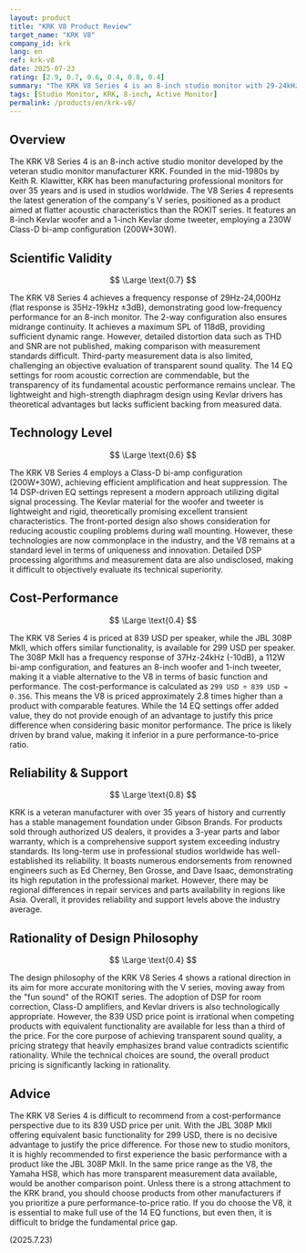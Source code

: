 ```yaml
---
layout: product
title: "KRK V8 Product Review"
target_name: "KRK V8"
company_id: krk
lang: en
ref: krk-v8
date: 2025-07-23
rating: [2.9, 0.7, 0.6, 0.4, 0.8, 0.4]
summary: "The KRK V8 Series 4 is an 8-inch studio monitor with 29-24kHz response, but its 839 USD price per unit results in poor cost-performance compared to competing products with similar features."
tags: [Studio Monitor, KRK, 8-inch, Active Monitor]
permalink: /products/en/krk-v8/
---
```


## Overview

The KRK V8 Series 4 is an 8-inch active studio monitor developed by the veteran studio monitor manufacturer KRK. Founded in the mid-1980s by Keith R. Klawitter, KRK has been manufacturing professional monitors for over 35 years and is used in studios worldwide. The V8 Series 4 represents the latest generation of the company's V series, positioned as a product aimed at flatter acoustic characteristics than the ROKIT series. It features an 8-inch Kevlar woofer and a 1-inch Kevlar dome tweeter, employing a 230W Class-D bi-amp configuration (200W+30W).

## Scientific Validity

$$ \Large \text{0.7} $$

The KRK V8 Series 4 achieves a frequency response of 29Hz-24,000Hz (flat response is 35Hz-19kHz ±3dB), demonstrating good low-frequency performance for an 8-inch monitor. The 2-way configuration also ensures midrange continuity. It achieves a maximum SPL of 118dB, providing sufficient dynamic range. However, detailed distortion data such as THD and SNR are not published, making comparison with measurement standards difficult. Third-party measurement data is also limited, challenging an objective evaluation of transparent sound quality. The 14 EQ settings for room acoustic correction are commendable, but the transparency of its fundamental acoustic performance remains unclear. The lightweight and high-strength diaphragm design using Kevlar drivers has theoretical advantages but lacks sufficient backing from measured data.

## Technology Level

$$ \Large \text{0.6} $$

The KRK V8 Series 4 employs a Class-D bi-amp configuration (200W+30W), achieving efficient amplification and heat suppression. The 14 DSP-driven EQ settings represent a modern approach utilizing digital signal processing. The Kevlar material for the woofer and tweeter is lightweight and rigid, theoretically promising excellent transient characteristics. The front-ported design also shows consideration for reducing acoustic coupling problems during wall mounting. However, these technologies are now commonplace in the industry, and the V8 remains at a standard level in terms of uniqueness and innovation. Detailed DSP processing algorithms and measurement data are also undisclosed, making it difficult to objectively evaluate its technical superiority.

## Cost-Performance

$$ \Large \text{0.4} $$

The KRK V8 Series 4 is priced at 839 USD per speaker, while the JBL 308P MkII, which offers similar functionality, is available for 299 USD per speaker. The 308P MkII has a frequency response of 37Hz-24kHz (-10dB), a 112W bi-amp configuration, and features an 8-inch woofer and 1-inch tweeter, making it a viable alternative to the V8 in terms of basic function and performance. The cost-performance is calculated as `299 USD ÷ 839 USD ≈ 0.356`. This means the V8 is priced approximately 2.8 times higher than a product with comparable features. While the 14 EQ settings offer added value, they do not provide enough of an advantage to justify this price difference when considering basic monitor performance. The price is likely driven by brand value, making it inferior in a pure performance-to-price ratio.

## Reliability & Support

$$ \Large \text{0.8} $$

KRK is a veteran manufacturer with over 35 years of history and currently has a stable management foundation under Gibson Brands. For products sold through authorized US dealers, it provides a 3-year parts and labor warranty, which is a comprehensive support system exceeding industry standards. Its long-term use in professional studios worldwide has well-established its reliability. It boasts numerous endorsements from renowned engineers such as Ed Cherney, Ben Grosse, and Dave Isaac, demonstrating its high reputation in the professional market. However, there may be regional differences in repair services and parts availability in regions like Asia. Overall, it provides reliability and support levels above the industry average.

## Rationality of Design Philosophy

$$ \Large \text{0.4} $$

The design philosophy of the KRK V8 Series 4 shows a rational direction in its aim for more accurate monitoring with the V series, moving away from the "fun sound" of the ROKIT series. The adoption of DSP for room correction, Class-D amplifiers, and Kevlar drivers is also technologically appropriate. However, the 839 USD price point is irrational when competing products with equivalent functionality are available for less than a third of the price. For the core purpose of achieving transparent sound quality, a pricing strategy that heavily emphasizes brand value contradicts scientific rationality. While the technical choices are sound, the overall product pricing is significantly lacking in rationality.

## Advice

The KRK V8 Series 4 is difficult to recommend from a cost-performance perspective due to its 839 USD price per unit. With the JBL 308P MkII offering equivalent basic functionality for 299 USD, there is no decisive advantage to justify the price difference. For those new to studio monitors, it is highly recommended to first experience the basic performance with a product like the JBL 308P MkII. In the same price range as the V8, the Yamaha HS8, which has more transparent measurement data available, would be another comparison point. Unless there is a strong attachment to the KRK brand, you should choose products from other manufacturers if you prioritize a pure performance-to-price ratio. If you do choose the V8, it is essential to make full use of the 14 EQ functions, but even then, it is difficult to bridge the fundamental price gap.

(2025.7.23)
